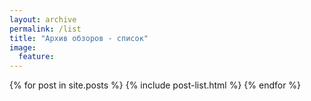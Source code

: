 ```yaml
---
layout: archive
permalink: /list
title: "Архив обзоров - список"
image:
  feature: 
---
```


<div class="tiles">
{% for post in site.posts %}
	{% include post-list.html %}
{% endfor %}
</div><!-- /.tiles -->
